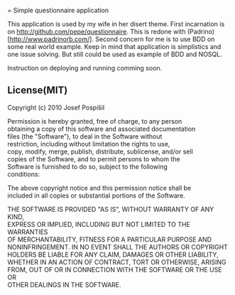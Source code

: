 = Simple questionnaire application

This application is used by my wife in her disert theme. First incarnation is
on http://github.com/pepe/questionnaire. This is redone with
(Padrino)[http://www.padrinorb.com/]. Second concern for me is to use BDD on
some real world example. Keep in mind that application is simplistics and one
issue solving. But still could be used as example of BDD and NOSQL.

Instruction on deploying and running comming soon.

## License(MIT)

 Copyright (c) 2010 Josef Pospíšil
  
 Permission is hereby granted, free of charge, to any person  
 obtaining a copy of this software and associated documentation  
 files (the "Software"), to deal in the Software without  
 restriction, including without limitation the rights to use,  
 copy, modify, merge, publish, distribute, sublicense, and/or sell  
 copies of the Software, and to permit persons to whom the  
 Software is furnished to do so, subject to the following  
 conditions:  

 The above copyright notice and this permission notice shall be  
 included in all copies or substantial portions of the Software.  

 THE SOFTWARE IS PROVIDED "AS IS", WITHOUT WARRANTY OF ANY KIND,  
 EXPRESS OR IMPLIED, INCLUDING BUT NOT LIMITED TO THE WARRANTIES  
 OF MERCHANTABILITY, FITNESS FOR A PARTICULAR PURPOSE AND  
 NONINFRINGEMENT. IN NO EVENT SHALL THE AUTHORS OR COPYRIGHT  
 HOLDERS BE LIABLE FOR ANY CLAIM, DAMAGES OR OTHER LIABILITY,  
 WHETHER IN AN ACTION OF CONTRACT, TORT OR OTHERWISE, ARISING  
 FROM, OUT OF OR IN CONNECTION WITH THE SOFTWARE OR THE USE OR  
 OTHER DEALINGS IN THE SOFTWARE.  

